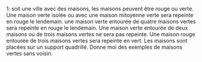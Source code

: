 1:
soit une ville avec des maisons, les maisons peuvent être rouge ou verte. Une maison verte isolée ou avec une maison mitoyenne verte sera repeinte en rouge le lendemain. une maison verte entourée de quatre maisons vertes sera repeinte en rouge le lendemain. Une maison verte entourée de deux maisons ou de trois maisons vertes ne sera pas repeinte. Une maison rouge entourée de trois maisons vertes sera repeinte en vert. Les maisons sont placées sur un support quadrillé. Donne moi des exemples de maisons vertes sans voisin.
